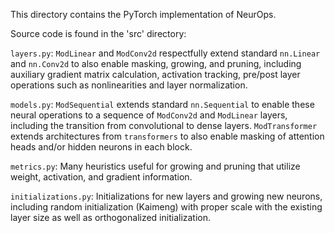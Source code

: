 This directory contains the PyTorch implementation of NeurOps. 

Source code is found in the 'src' directory:

`layers.py`: `ModLinear` and `ModConv2d` respectfully extend standard `nn.Linear` and `nn.Conv2d` to also enable masking, growing, and pruning, including auxiliary gradient matrix calculation, activation tracking, pre/post layer operations such as nonlinearities and layer normalization. 

`models.py`: `ModSequential` extends standard `nn.Sequential` to enable these neural operations to a sequence of `ModConv2d` and `ModLinear` layers, including the transition from convolutional to dense layers. `ModTransformer` extends architectures from `transformers` to also enable masking of attention heads and/or hidden neurons in each block.

`metrics.py`: Many heuristics useful for growing and pruning that utilize weight, activation, and gradient information.

`initializations.py`: Initializations for new layers and growing new neurons, including random initialization (Kaimeng) with proper scale with the existing layer size as well as orthogonalized initialization.
